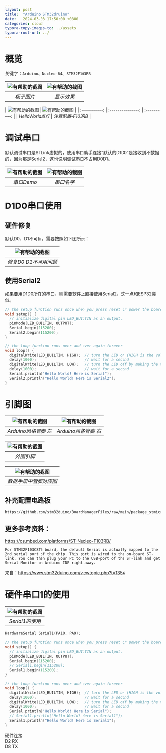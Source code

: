 ```yaml
---
layout: post
title:  "Arduino STM32druino"
date:   2024-03-03 17:50:00 +0800
categories: cloud
typora-copy-images-to: ../assets
typora-root-url: ../
---
```


# 概览

关键字：`Arduino`、`Nucleo-64`、`STM32F103RB`

| ![有帮助的截图](/assets/微信截图_20240303180614.png) | ![有帮助的截图](/assets/copy_D9B317BD-A603-4EE6-A66A-0DECE927984E-min.gif) |
| :-----------------: | :----------: |
|         *板子图片*   |   *显示效果*   |

| ![有帮助的截图](/assets/微信截图_20240303180322.png) | ![有帮助的截图](/assets/f8f6729114de691f89afd2013304bb0.jpg) |
| :-----------: | :---------------: | :----------: |
|    *HelloWorld点灯*  |  *注意配置-F103RB*   |

# 调试串口

默认调试串口是STLink虚拟的，使用串口助手连接“默认的D1D0”是接收到不数据的，因为那是Serial2，这也说明调试串口不占用D0D1。

| ![有帮助的截图](/assets/微信截图_20240304154255.png) | ![有帮助的截图](/assets/a3df58f1215c6eaea614d2800021e28.png) |
| :----------------------------------------: | :----------------------------------------: |
|          *串口Demo*          |          *串口名字*          |

# D1D0串口使用

## 硬件修复

默认D0、D1不可用，需要按照如下图所示：

| ![有帮助的截图](/assets/4fd8daead63fd88975c348e112e1bc0.jpg) |
| :----------------------------------------: |
|          *修复D0 D1不可用问题*          |

## 使用Serial2
如果要用D1D0所在的串口，则需要软件上直接使用Serial2，这一点和ESP32类似。
```cpp
// the setup function runs once when you press reset or power the board
void setup() {
  // initialize digital pin LED_BUILTIN as an output.
  pinMode(LED_BUILTIN, OUTPUT);
  Serial.begin(115200);
  Serial2.begin(115200);
}

// the loop function runs over and over again forever
void loop() {
  digitalWrite(LED_BUILTIN, HIGH);  // turn the LED on (HIGH is the voltage level)
  delay(1000);                      // wait for a second
  digitalWrite(LED_BUILTIN, LOW);   // turn the LED off by making the voltage LOW
  delay(1000);                      // wait for a second
  Serial.println("Hello World! Here is Serial");
  Serial2.println("Hello World! Here is Serial2");
}
```


# 引脚图

| ![有帮助的截图](/assets/nucleo_f103rb_2018_07_06_arduino_left.png) | ![有帮助的截图](/assets/nucleo_f103rb_2018_07_06_arduino_right.png) |
| :----------------------------------------: | :----------------------------------------: |
|          *Arduino风格管脚 左*          |          *Arduino风格管脚 右*          |

| ![有帮助的截图](/assets/F8VOF5RJ98RBEZH.png) |
| :----------------------------------------: |
|          *外围引脚*          |

| ![有帮助的截图](/assets/微信截图_20240320155403.png) |
| :----------------------------------------: |
|          *数据手册中管脚对应图*          |

## 补充配置电路板
```
https://github.com/stm32duino/BoardManagerFiles/raw/main/package_stmicroelectronics_index.json
```

## 更多参考资料：
https://os.mbed.com/platforms/ST-Nucleo-F103RB/


```
For STM32F103C8T6 board, the default Serial is actually mapped to the 2nd serial port of the chip. This port is wired to the on-board ST-link. You can then plug your PC to the USB-port of the ST-link and get Serial Monitor on Arduino IDE right away.
```
来自：https://www.stm32duino.com/viewtopic.php?t=1354

# 硬件串口1的使用

| ![有帮助的截图](/assets/微信截图_20240320221106.png) |
| :----------------------------------------: |
|          *Serial1的使用*          |

```cpp
HardwareSerial Serial1(PA10, PA9);

// the setup function runs once when you press reset or power the board
void setup() {
  // initialize digital pin LED_BUILTIN as an output.
  pinMode(LED_BUILTIN, OUTPUT);
  Serial.begin(115200);
  // Serial1.begin(115200);
  Serial1.begin(115200);
}

// the loop function runs over and over again forever
void loop() {
  digitalWrite(LED_BUILTIN, HIGH);  // turn the LED on (HIGH is the voltage level)
  delay(1000);                      // wait for a second
  digitalWrite(LED_BUILTIN, LOW);   // turn the LED off by making the voltage LOW
  delay(1000);                      // wait for a second
  Serial.println("Hello World! Here is Serial");
  // Serial1.println("Hello World! Here is Serial1");
  Serial1.println("Hello World! Here is Serial1");
}
```

硬件连接   
D2 RX   
D8 TX   

